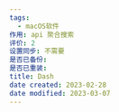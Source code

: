 ```yaml
---
tags:
  - macOS软件
作用: api 聚合搜索
评价: 2
设置同步: 不需要
是否已备份:
是否已重装:
title: Dash
date created: 2023-02-28
date modified: 2023-03-07
---
```

